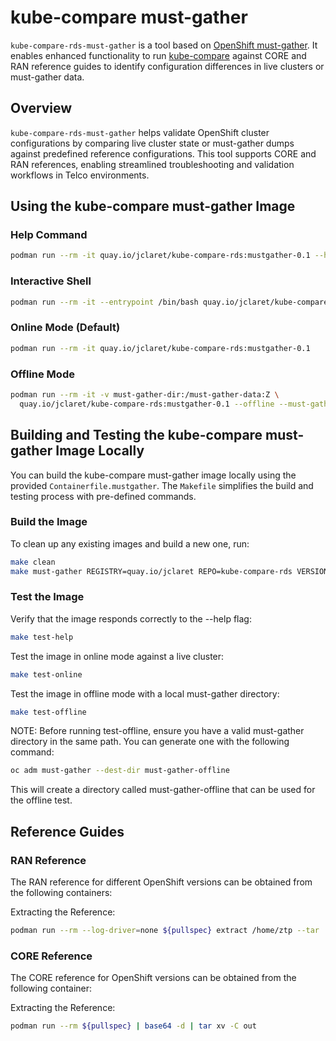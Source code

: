 # kube-compare must-gather

`kube-compare-rds-must-gather` is a tool based on [OpenShift must-gather](https://github.com/openshift/must-gather). It enables enhanced functionality to run [kube-compare](https://github.com/openshift/kube-compare) against CORE and RAN reference guides to identify configuration differences in live clusters or must-gather data.

## Overview

`kube-compare-rds-must-gather` helps validate OpenShift cluster configurations by comparing live cluster state or must-gather dumps against predefined reference configurations. This tool supports CORE and RAN references, enabling streamlined troubleshooting and validation workflows in Telco environments.

## Using the kube-compare must-gather Image

### Help Command

```sh
podman run --rm -it quay.io/jclaret/kube-compare-rds:mustgather-0.1 --help
```

### Interactive Shell

```sh
podman run --rm -it --entrypoint /bin/bash quay.io/jclaret/kube-compare-rds:mustgather-0.1
```

### Online Mode (Default)

```sh
podman run --rm -it quay.io/jclaret/kube-compare-rds:mustgather-0.1
```

### Offline Mode

```sh
podman run --rm -it -v must-gather-dir:/must-gather-data:Z \
  quay.io/jclaret/kube-compare-rds:mustgather-0.1 --offline --must-gather-dir /must-gather-data
```

## Building and Testing the kube-compare must-gather Image Locally

You can build the kube-compare must-gather image locally using the provided `Containerfile.mustgather`. The `Makefile` simplifies the build and testing process with pre-defined commands.

### Build the Image

To clean up any existing images and build a new one, run:

```sh
make clean
make must-gather REGISTRY=quay.io/jclaret REPO=kube-compare-rds VERSION=0.1
```
### Test the Image

Verify that the image responds correctly to the --help flag:

```sh
make test-help
```

Test the image in online mode against a live cluster:

```sh
make test-online
```

Test the image in offline mode with a local must-gather directory:

```sh
make test-offline
```

NOTE: Before running test-offline, ensure you have a valid must-gather directory in the same path. You can generate one with the following command:

```sh
oc adm must-gather --dest-dir must-gather-offline
```

This will create a directory called must-gather-offline that can be used for the offline test.

## Reference Guides

### RAN Reference

The RAN reference for different OpenShift versions can be obtained from the following containers:

[version]: registry.redhat.io/openshift4/ztp-site-generate-rhel[version]:v[version]

Extracting the Reference:
```sh
podman run --rm --log-driver=none ${pullspec} extract /home/ztp --tar | tar x -C ./out
```

### CORE Reference

The CORE reference for OpenShift versions can be obtained from the following container:

[version]: registry.redhat.io/openshift4/openshift-telco-core-rds-rhel[version]:v[version]

Extracting the Reference:
```sh
podman run --rm ${pullspec} | base64 -d | tar xv -C out
```

